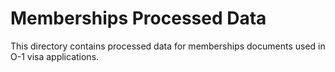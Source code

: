 # Memberships Processed Data

This directory contains processed data for memberships documents used in O-1 visa applications.
